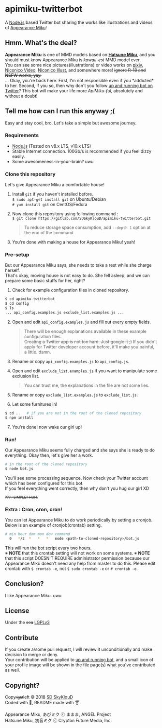 apimiku-twitterbot
===
A [Node.js](https://nodejs.org) based Twitter bot sharing the works like illustrations and videos of [Appearance Miku](https://piapro.jp/t/KPU3)!

Hmm. What's the deal?
---
**Appearance Miku** is one of MMD models based on [**Hatsune Miku**](https://www.crypton.co.jp/cv01), and you ~~should~~ must know Appearance Miku is *kawaii-est* MMD model ever.  
You can see some nice pictures(illustrations) or video works on [pixiv](https://www.pixiv.net/search.php?s_mode=s_tag&word=あぴミク), [Niconico Video](https://www.nicovideo.jp/search/あぴミク), [Niconico Illust](http://seiga.nicovideo.jp/search/あぴミク), and somewhere more! ~~ignore R-18 and NSFW works, yay.~~  
... Okay, you're back here. First, I'm not responsible even if you \*addicted\* to her. Second, if you so, then why don't you follow [up and running bot on Twitter](https://twitter.com/AppearanceMiku)? This bot will make your life more *ApiMiku-ful*, absolutely and without a doubt!

Tell me how can I run this anyway ;(
---
Easy and stay cool, bro. Let's take a simple but awesome journey.

### Requirements
  + [Node.js](https://nodejs.org) (Tested on v8.x LTS, v10.x LTS)
  + Stable Internet connection. 100Gb/s is recommended if you feel dizzy easily.
  + Some awesomeness-in-your-brain? uwu

### Clone this repository
Let's give Appearance Miku a comfortable house!

  1. Install `git` if you haven't installed before.  
	`$ sudo apt-get install git` on Ubuntu/Debian  
	`# yum install git` on CentOS/Fedora

  2. Now clone this repository using following command :  
	`$ git clone https://gitlab.com/SDSkyKlouD/apimiku-twitterbot.git`
      > To reduce storage space consumption, add `--depth 1` option at the end of the command.

  3. You're done with making a house for Appearance Miku! yeah!

### Pre-setup
But our Appearance Miku says, she needs to take a rest while she charge herself.  
That's okay, moving house is not easy to do. She fell asleep, and we can prepare some basic stuffs for her, right?

  1. Check for example configuration files in cloned repository.
```bash
$ cd apimiku-twitterbot
$ cd config
$ ls
... api_config.examples.js exclude_list.examples.js ...
```

  2. Open and edit `api_config.examples.js` and fill out every empty fields.
      > There will be enough explanations available in these example configuration files.  
      > ~~Creating a Twitter app is not too hard. Just google it ;)~~ If you didn't apply for Twitter developer account before, it'll make you painful, a little. damn.

  3. Rename or copy `api_config.examples.js` to `api_config.js`.

  4. Open and edit `exclude_list.examples.js` if you want to manipulate some exclusion list.
      > You can trust me, the explanations in the file are not some lies.

  5. Rename or copy `exclude_list.examples.js` to `exclude_list.js`.

  6. Let some furnitures in!
```bash
$ cd ..   # if you are not in the root of the cloned repository
$ npm install
```

  7. You're done! now wake our girl up!

### Run!
Our Appearance Miku seems fully charged and she says she is ready to do everything. Okay then, let's give her a work.

```bash
# in the root of the cloned repository
$ node bot.js
```

You'll see some processing sequence. Now check your Twitter account which has been configured for this bot.  
If you feel everything went correctly, then why don't you hug our girl XD

<small>~~??? : SIMPLE? HUH.~~</small>

### Extra : Cron, cron, cron!
You can let Appearance Miku to do work periodically by setting a cronjob. Below is an example of cronjob(crontab) setting.

```bash
# min hour dom mon dow command
  0   */2  *   *   *   node <path-to-cloned-repository>/bot.js
```

This will run the bot script every two hours.  
※ **NOTE** that this crontab setting will not work on some systems.
※ **NOTE** that this script DOESN'T REQUIRE administrator permission because our Appearance Miku doesn't need any help from master to do this. Please edit crontab with `$ crontab -e`, not `$ sudo crontab -e` or `# crontab -e`.

Conclusion?
---
I like Appearance Miku. uwu

License
---
Under the ~~sea~~ [LGPLv3](LICENSE)

Contribute
---
If you create a/some pull request, I will review it unconditionally and make decision to merge or deny.  
Your contribution will be applied to [up and running bot](https://twitter.com/AppearanceMiku), and a small icon of your profile image will be shown in the file page(s) what you've contributed as well.

Copyright?
---
Copy<small>~~right~~</small>left 🄯 2018 [SD SkyKlouD](https://twitter.com/_SDSkyKlouD)  
Coded with 💖, README made with 🍸

Appearance Miku, あぴミク ⓒ ままま, ANGEL Project  
Hatsune Miku, 初音ミク ⓒ Crypton Future Media, Inc.
